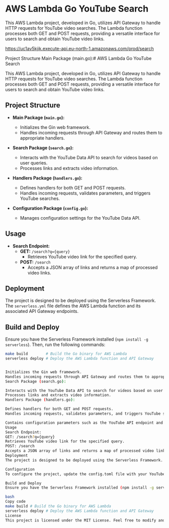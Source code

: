 # AWS Lambda Go YouTube Search

This AWS Lambda project, developed in Go, utilizes API Gateway to handle HTTP requests for YouTube video searches. The Lambda function processes both GET and POST requests, providing a versatile interface for users to search and obtain YouTube video links.

https://uc1av5kjik.execute-api.eu-north-1.amazonaws.com/prod/search

Project Structure
Main Package (main.go):# AWS Lambda Go YouTube Search

This AWS Lambda project, developed in Go, utilizes API Gateway to handle HTTP requests for YouTube video searches. The Lambda function processes both GET and POST requests, providing a versatile interface for users to search and obtain YouTube video links.

## Project Structure

- **Main Package (`main.go`):**

  - Initializes the Gin web framework.
  - Handles incoming requests through API Gateway and routes them to appropriate handlers.

- **Search Package (`search.go`):**

  - Interacts with the YouTube Data API to search for videos based on user queries.
  - Processes links and extracts video information.

- **Handlers Package (`handlers.go`):**

  - Defines handlers for both GET and POST requests.
  - Handles incoming requests, validates parameters, and triggers YouTube searches.

- **Configuration Package (`config.go`):**

  - Manages configuration settings for the YouTube Data API.

## Usage

- **Search Endpoint:**
  - **GET:** `/search?q={query}`
    - Retrieves YouTube video link for the specified query.
  - **POST:** `/search`
    - Accepts a JSON array of links and returns a map of processed video links.

## Deployment

The project is designed to be deployed using the Serverless Framework. The `serverless.yml` file defines the AWS Lambda function and its associated API Gateway endpoints.

## Build and Deploy

Ensure you have the Serverless Framework installed (`npm install -g serverless`). Then, run the following commands:

```bash
make build        # Build the Go binary for AWS Lambda
serverless deploy # Deploy the AWS Lambda function and API Gateway


Initializes the Gin web framework.
Handles incoming requests through API Gateway and routes them to appropriate handlers.
Search Package (search.go):

Interacts with the YouTube Data API to search for videos based on user queries.
Processes links and extracts video information.
Handlers Package (handlers.go):

Defines handlers for both GET and POST requests.
Handles incoming requests, validates parameters, and triggers YouTube searches.

Contains configuration parameters such as the YouTube API endpoint and API key.
Usage
Search Endpoint:
GET: /search?q={query}
Retrieves YouTube video link for the specified query.
POST: /search
Accepts a JSON array of links and returns a map of processed video links.
Deployment
The project is designed to be deployed using the Serverless Framework. The serverless.yml file defines the AWS Lambda function and its associated API Gateway endpoints.

Configuration
To configure the project, update the config.toml file with your YouTube Data API endpoint and API key.

Build and Deploy
Ensure you have the Serverless Framework installed (npm install -g serverless). Then, run the following commands:

bash
Copy code
make build # Build the Go binary for AWS Lambda
serverless deploy # Deploy the AWS Lambda function and API Gateway
License
This project is licensed under the MIT License. Feel free to modify and use it according to your needs.
```
